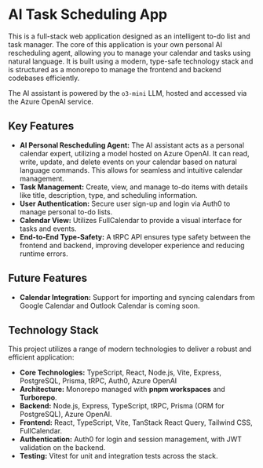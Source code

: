 # AI Task Scheduling App

This is a full-stack web application designed as an intelligent to-do list and task manager. The core of this application is your own personal AI rescheduling agent, allowing you to manage your calendar and tasks using natural language. It is built using a modern, type-safe technology stack and is structured as a monorepo to manage the frontend and backend codebases efficiently.

The AI assistant is powered by the `o3-mini` LLM, hosted and accessed via the Azure OpenAI service.

## Key Features

- **AI Personal Rescheduling Agent:** The AI assistant acts as a personal calendar expert, utilizing a model hosted on Azure OpenAI. It can read, write, update, and delete events on your calendar based on natural language commands. This allows for seamless and intuitive calendar management.
- **Task Management:** Create, view, and manage to-do items with details like title, description, type, and scheduling information.
- **User Authentication:** Secure user sign-up and login via Auth0 to manage personal to-do lists.
- **Calendar View:** Utilizes FullCalendar to provide a visual interface for tasks and events.
- **End-to-End Type-Safety:** A tRPC API ensures type safety between the frontend and backend, improving developer experience and reducing runtime errors.

## Future Features

- **Calendar Integration:** Support for importing and syncing calendars from Google Calendar and Outlook Calendar is coming soon.

## Technology Stack

This project utilizes a range of modern technologies to deliver a robust and efficient application:

- **Core Technologies:** TypeScript, React, Node.js, Vite, Express, PostgreSQL, Prisma, tRPC, Auth0, Azure OpenAI
- **Architecture:** Monorepo managed with **pnpm workspaces** and **Turborepo**.
- **Backend:** Node.js, Express, TypeScript, tRPC, Prisma (ORM for PostgreSQL), Azure OpenAI.
- **Frontend:** React, TypeScript, Vite, TanStack React Query, Tailwind CSS, FullCalendar.
- **Authentication:** Auth0 for login and session management, with JWT validation on the backend.
- **Testing:** Vitest for unit and integration tests across the stack.
